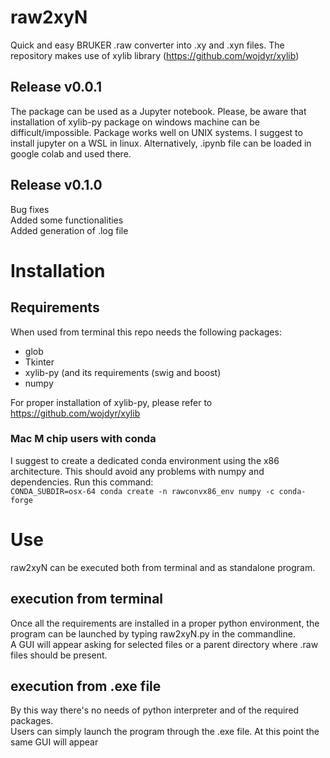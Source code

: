 # raw2xyN
Quick and easy BRUKER .raw converter into .xy and .xyn files.
The repository makes use of xylib library (https://github.com/wojdyr/xylib)

## Release v0.0.1 
The package can be used as a Jupyter notebook.
Please, be aware that installation of xylib-py package on windows machine can be difficult/impossible. 
Package works well on UNIX systems. I suggest to install jupyter on a WSL in linux.
Alternatively, .ipynb file can be loaded in google colab and used there.

## Release v0.1.0 
Bug fixes  
Added some functionalities  
Added generation of .log file  

# Installation
## Requirements
When used from terminal this repo needs the following packages:
 - glob
 - Tkinter
 - xylib-py (and its requirements (swig and boost)
 - numpy

For proper installation of xylib-py, please refer to https://github.com/wojdyr/xylib

### Mac M chip users with conda
I suggest to create a dedicated conda environment using the x86 architecture. This should avoid any problems with numpy and dependencies. Run this command:  
`CONDA_SUBDIR=osx-64 conda create -n rawconvx86_env numpy -c conda-forge`

# Use
raw2xyN can be executed both from terminal and as standalone program.

## execution from terminal
Once all the requirements are installed in a proper python environment, the program can be launched by typing raw2xyN.py in the commandline.  
A GUI will appear asking for selected files or a parent directory where .raw files should be present. 

## execution from .exe file
By this way there's no needs of python interpreter and of the required packages.  
Users can simply launch the program through the .exe file. At this point the same GUI will appear
